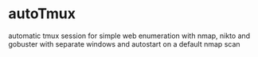 # autoTmux
automatic tmux session for simple web enumeration with nmap, nikto and gobuster with separate windows and autostart on a default nmap scan
